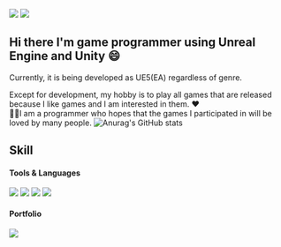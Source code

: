 <img src="https://img.shields.io/badge/spdhfh31@gmail.com-EA4335?style=plastic&logo=Gmail&logoColor=ffffff"/></a>
<a href="https://github.com/Snowsigh" target="_blank"><img src="https://img.shields.io/badge/Snowsigh-181717?style=plastic&logo=GitHub&logoColor=ffffff"/></a>

 ## **Hi there I'm game programmer using Unreal Engine and Unity** 😄  
 Currently, it is being developed as UE5(EA) regardless of genre.

 Except for development, my hobby is to play all games that are released because I like games and I am interested in them. ❤  
🐱‍🐉I am a programmer who hopes that the games I participated in will be loved by many people.
![Anurag's GitHub stats](https://github-readme-stats.vercel.app/api?username=Snowsigh&show_icons=true&theme=highcontrast )

## Skill  
#### Tools & Languages
<img src="https://img.shields.io/badge/C++-DE00A5?style=plastic&logo=VisualStudio&logoColor=ffffff"/></a>
<img src="https://img.shields.io/badge/UnrealEngine-0E1128?style=plastic&logo=UnrealEngine&logoColor=ffffff"/></a>
<img src="https://img.shields.io/badge/Unity-000000?style=plastic&logo=Unity&logoColor=ffffff"/></a>
<img src="https://img.shields.io/badge/Git-F05032?style=plastic&logo=Git&logoColor=ffffff"/></a>
#### Portfolio 
<a href="https://drive.google.com/drive/folders/1nSgjcvf8XW9adWPGWd2PyRq2LBgXkvtz?usp=sharing" target="_blank"><img src="https://img.shields.io/badge/GDrive-4285F4?style=Plastic&logo=Google Drive&logoColor=ffffff"/></a>
<!--
**Snowsigh/Snowsigh** is a ✨ _special_ ✨ repository because its `README.md` (this file) appears on your GitHub profile.

Here are some ideas to get you started:

- 🔭 I’m currently working on ...
- 🌱 I’m currently learning ...
- 👯 I’m looking to collaborate on ...
- 🤔 I’m looking for help with ...
- 💬 Ask me about ...
- 📫 How to reach me: ...
- 😄 Pronouns: ...
- ⚡ Fun fact: ...
-->
